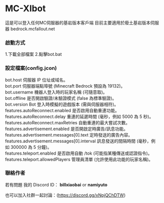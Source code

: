 # MC-XIbot
這是可以登入任何MC伺服器的基岩版本客戶端
目前主要適用於廢土基岩版本伺服器
bedrock.mcfallout.net

### 啟動方式
1.下載全部檔案
2.點擊bot.bat

 
### 設定檔案(config.jcon)
bot.host	伺服器 IP 位址或域名。  
bot.port	伺服器端點埠號 (Minecraft Bedrock 預設為 19132)。  
bot.username	機器人登入時的玩家名稱 (可隨意取)。  
bot.offline	是否開啟驗證/未驗證模式 (false 為標準驗證)。  
bot.version	Bot 登入時模擬的遊戲版本 (需與伺服器相符)。  
features.autoReconnect.enabled	是否啟用自動重連功能。  
features.autoReconnect.delay	重連的延遲時間 (毫秒，例如 5000 為 5 秒)。  
features.autoReconnect.maxRetries	自動重連的最大嘗試次數。  
features.advertisement.enabled	是否開啟定時廣告/訊息功能。  
features.advertisement.messages[0].text	定時發送的廣告內容。  
features.advertisement.messages[0].interval	訊息發送的間隔時間 (毫秒，例如 300000 為 5 分鐘)。  
features.teleport.enabled	是否啟用自動 /tok (可能指某種傳送或認證指令)。  
features.teleport.allowedPlayers	管理員清單 (允許使用此功能的玩家名稱)。  

### 聯絡作者
若有問題 我的 Discord ID： **billxiaobai** or **namiyuto**

也可以加入社群一起討論：(https://discord.gg/xNpjQChDTW)
